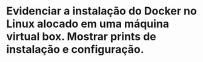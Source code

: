 # Evidenciar a instalação do Docker no Linux alocado em uma máquina virtual box. Mostrar prints de instalação e configuração.
